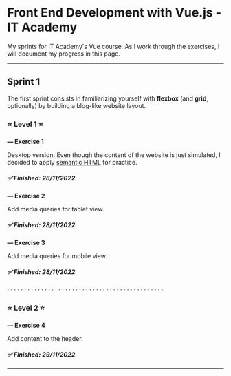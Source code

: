 # Front End Development with Vue.js - IT Academy

My sprints for IT Academy's Vue course. As I work through the exercises, I will document my progress in this page.

---

## **Sprint 1**

The first sprint consists in familiarizing yourself with **flexbox** (and **grid**, optionally) by building a blog-like website layout.

### ⭐ **Level 1** ⭐

**— Exercise 1**

Desktop version. Even though the content of the website is just simulated, I decided to apply [semantic HTML](https://css-tricks.com/how-to-section-your-html/) for practice.

##### ✅ Finished: 28/11/2022

**— Exercise 2**

Add media queries for tablet view.

##### ✅ Finished: 28/11/2022

**— Exercise 3**

Add media queries for mobile view.

##### ✅ Finished: 28/11/2022

· · · · · · · · · · · · · · · · · · · · · · · · · · · · · · · · · · · · · · · · · · · · · ·

### ⭐ **Level 2** ⭐

**— Exercise 4**

Add content to the header.

##### ✅ Finished: 29/11/2022

---
